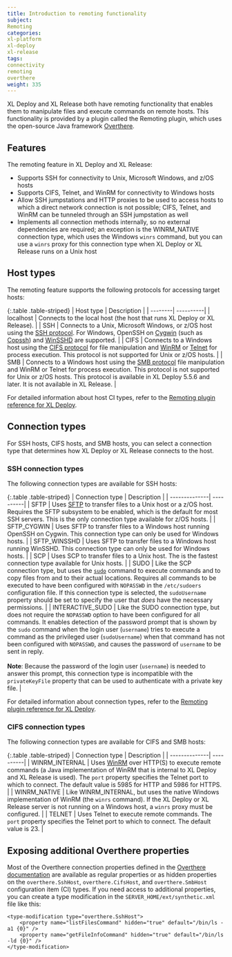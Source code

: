 ```yaml
---
title: Introduction to remoting functionality
subject:
Remoting
categories:
xl-platform
xl-deploy
xl-release
tags:
connectivity
remoting
overthere
weight: 335
---
```


XL Deploy and XL Release both have remoting functionality that enables them to manipulate files and execute commands on remote hosts. This functionality is provided by a plugin called the Remoting plugin, which uses the open-source Java framework [Overthere](https://github.com/xebialabs/overthere).

## Features

The remoting feature in XL Deploy and XL Release:

* Supports SSH for connectivity to Unix, Microsoft Windows, and z/OS hosts
* Supports CIFS, Telnet, and WinRM for connectivity to Windows hosts
* Allow SSH jumpstations and HTTP proxies to be used to access hosts to which a direct network connection is not possible; CIFS, Telnet, and WinRM can be tunneled through an SSH jumpstation as well
* Implements all connection methods internally, so no external dependencies are required; an exception is the WINRM_NATIVE connection type, which uses the Windows `winrs` command, but you can use a `winrs` proxy for this connection type when XL Deploy or XL Release runs on a Unix host

## Host types

The remoting feature supports the following protocols for accessing target hosts:

{:.table .table-striped}
| Host type | Description |
| --------| ----------|
| localhost | Connects to the local host (the host that runs XL Deploy or XL Release). |
| SSH | Connects to a Unix, Microsoft Windows, or z/OS host using the [SSH protocol](http://en.wikipedia.org/wiki/Secure_Shell). For Windows, OpenSSH on [Cygwin](http://www.cygwin.com) (such as [Copssh](https://www.itefix.no/i2/copssh)) and [WinSSHD](http://www.bitvise.com/winsshd) are supported. |
| CIFS | Connects to a Windows host using the [CIFS protocol](http://en.wikipedia.org/wiki/Server_Message_Block) for file manipulation and [WinRM](http://en.wikipedia.org/wiki/WS-Management) or [Telnet](http://en.wikipedia.org/wiki/Telnet) for process execution. This protocol is not supported for Unix or z/OS hosts. |
| SMB | Connects to a Windows host using the [SMB protocol](http://en.wikipedia.org/wiki/Server_Message_Block) file manipulation and WinRM or Telnet for process execution. This protocol is not supported for Unix or z/OS hosts. This protocol is available in XL Deploy 5.5.6 and later. It is not available in XL Release. |

For detailed information about host CI types, refer to the [Remoting plugin reference for XL Deploy](/xl-deploy/latest/remotingPluginManual.html).

## Connection types

For SSH hosts, CIFS hosts, and SMB hosts, you can select a connection type that determines how XL Deploy or XL Release connects to the host.

### SSH connection types

The following connection types are available for SSH hosts:

{:.table .table-striped}
| Connection type | Description |
| --------------| ----------|
| SFTP | Uses [SFTP](http://en.wikipedia.org/wiki/SSH_File_Transfer_Protocol) to transfer files to a Unix host or a z/OS host. Requires the SFTP subsystem to be enabled, which is the default for most SSH servers. This is the only connection type available for z/OS hosts. |
| SFTP_CYGWIN | Uses SFTP to transfer files to a Windows host running OpenSSH on Cygwin. This connection type can only be used for Windows hosts. |
| SFTP_WINSSHD | Uses SFTP to transfer files to a Windows host running WinSSHD. This connection type can only be used for Windows hosts. |
| SCP | Uses SCP to transfer files to a Unix host. The is the fastest connection type available for Unix hosts. |
| SUDO | Like the SCP connection type, but uses the [`sudo`](http://en.wikipedia.org/wiki/Sudo) command to execute commands and to copy files from and to their actual locations. Requires all commands to be executed to have been configured with `NOPASSWD` in the `/etc/sudoers` configuration file. If this connection type is selected, the `sudoUsername` property should be set to specify the user that _does_ have the necessary permissions. |
| INTERACTIVE_SUDO | Like the SUDO connection type, but does not require the `NOPASSWD` option to have been configured for all commands. It enables detection of the password prompt that is shown by the `sudo` command when the login user (`username`) tries to execute a command as the privileged user (`sudoUsername`) when that command has not been configured with `NOPASSWD`, and causes the password of `username` to be sent in reply.<br /><br />**Note**: Because the password of the login user (`username`) is needed to answer this prompt, this connection type is incompatible with the `privateKeyFile` property that can be used to authenticate with a private key file. |

For detailed information about connection types, refer to the [Remoting plugin reference for XL Deploy](/xl-deploy/latest/remotingPluginManual.html).

### CIFS connection types

The following connection types are available for CIFS and SMB hosts:

{:.table .table-striped}
| Connection type | Description |
| --------------| ----------|
| WINRM_INTERNAL | Uses <a href="http://msdn.microsoft.com/en-us/library/windows/desktop/aa384426(v=vs.85).aspx">WinRM</a> over HTTP(S) to execute remote commands (a Java implementation of WinRM that is internal to XL Deploy and XL Release is used). The `port` property specifies the Telnet port to which to connect. The default value is 5985 for HTTP and 5986 for HTTPS. |
| WINRM_NATIVE | Like WINRM_INTERNAL, but uses the native Windows implementation of WinRM (the `winrs` command). If the XL Deploy or XL Release server is not running on a Windows host, a `winrs` proxy must be configured. |
| TELNET | Uses Telnet to execute remote commands. The `port` property specifies the Telnet port to which to connect. The default value is 23. |

## Exposing additional Overthere properties

Most of the Overthere connection properties defined in the [Overthere documentation](https://github.com/xebialabs/overthere/blob/master/README.md) are available as regular properties or as hidden properties on the `overthere.SshHost`, `overthere.CifsHost`, and `overthere.SmbHost` configuration item (CI) types. If you need access to additional properties, you can create a type modification in the `SERVER_HOME/ext/synthetic.xml` file like this:

    <type-modification type="overthere.SshHost">
        <property name="listFilesCommand" hidden="true" default="/bin/ls -a1 {0}" />
        <property name="getFileInfoCommand" hidden="true" default="/bin/ls -ld {0}" />
    </type-modification>
